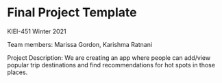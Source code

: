 # Final Project Template

KIEI-451 Winter 2021


Team members: Marissa Gordon, Karishma Ratnani

Project Description: We are creating an app where people can add/view popular trip destinations and find recommendations for hot spots in those places. 

